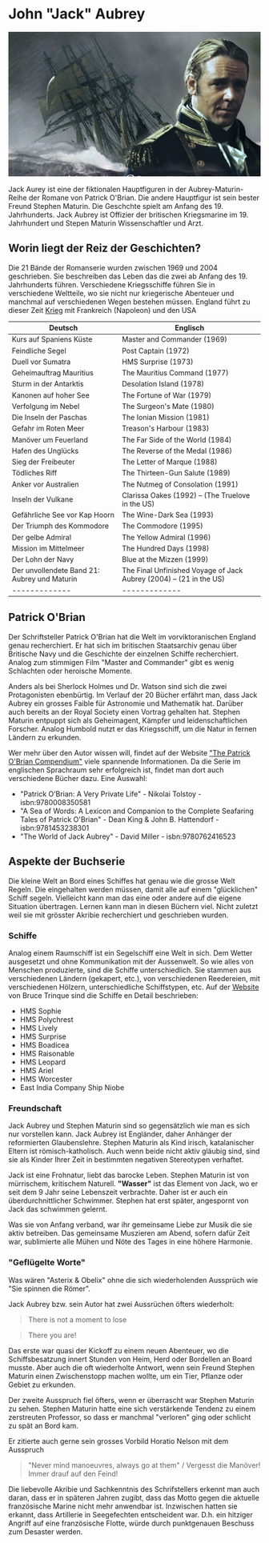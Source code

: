 # John "Jack" Aubrey  

![Filmplakat: Master and Commander](/image/ja1.jpeg)

Jack Aurey ist eine der fiktionalen Hauptfiguren in der Aubrey-Maturin-Reihe der Romane von Patrick O'Brian.  Die andere Hauptfigur ist sein bester Freund Stephen Maturin. Die Geschchte spielt am Anfang des 19. Jahrhunderts. Jack Aubrey ist Offizier der britischen Kriegsmarine im 19. Jahrhundert und Stepen Maturin Wissenschaftler und Arzt.

## Worin liegt der Reiz der Geschichten?  

Die 21 Bände der Romanserie wurden zwischen 1969 und 2004 geschrieben. Sie beschreiben das Leben das die zwei ab Anfang des 19. Jahrhunderts führen. Verschiedene Kriegsschiffe führen Sie in verschiedene Weltteile, wo sie nicht nur kriegerische Abenteuer und manchmal auf verschiedenen Wegen bestehen müssen. England führt zu dieser Zeit [Krieg](https://de.wikipedia.org/wiki/Geschichte_der_Royal_Navy#Die_Kriege_mit_Frankreich_und_den_USA_von_1756_bis_1815) mit Frankreich (Napoleon) und den USA

| 	Deutsch	| 	Englisch	| 
| 	-------------	| 	-------------	| 
| 	Kurs auf Spaniens Küste	| 	Master and Commander (1969)	| 
| 	Feindliche Segel	| 	Post Captain (1972)	| 
| 	Duell vor Sumatra	| 	HMS Surprise (1973)	| 
| 	Geheimauftrag Mauritius	| 	The Mauritius Command (1977)	| 
| 	Sturm in der Antarktis	| 	Desolation Island (1978)	| 
| 	Kanonen auf hoher See	| 	The Fortune of War (1979)	| 
| 	Verfolgung im Nebel	| 	The Surgeon's Mate (1980)	| 
| 	Die Inseln der Paschas	| 	The Ionian Mission (1981)	| 
| 	Gefahr im Roten Meer	| 	Treason's Harbour (1983)	| 
| 	Manöver um Feuerland	| 	The Far Side of the World (1984)	| 
| 	Hafen des Unglücks	| 	The Reverse of the Medal (1986)	| 
| 	Sieg der Freibeuter	| 	The Letter of Marque (1988)	| 
| 	Tödliches Riff	| 	The Thirteen-Gun Salute (1989)	| 
| 	Anker vor Australien	| 	The Nutmeg of Consolation (1991)	| 
| 	Inseln der Vulkane	| 	Clarissa Oakes (1992) – (The Truelove in the US)	| 
| 	Gefährliche See vor Kap Hoorn	| 	The Wine-Dark Sea (1993)	| 
| 	Der Triumph des Kommodore	| 	The Commodore (1995)	| 
| 	Der gelbe Admiral	| 	The Yellow Admiral (1996)	| 
| 	Mission im Mittelmeer	| 	The Hundred Days (1998)	| 
| 	Der Lohn der Navy	| 	Blue at the Mizzen (1999)	| 
| 	Der unvollendete Band 21: Aubrey und Maturin	| 	The Final Unfinished Voyage of Jack Aubrey (2004) – (21 in the US)	| 
| 	-------------	| 	-------------	| 


## Patrick O'Brian  

Der Schriftsteller Patrick O'Brian hat die Welt im vorviktoranischen England genau recherchiert. Er hat sich im britischen Staatsarchiv genau über Britische Navy und die Geschichte der einzelnen Schiffe recherchiert. Analog zum stimmigen Film "Master and Commander" gibt es wenig Schlachten oder heroische Momente.  

Anders als bei Sherlock Holmes und Dr. Watson sind sich die zwei Protagonisten ebenbürtig. Im Verlauf der 20 Bücher erfährt man, dass Jack Aubrey ein grosses Faible für Astronomie und Mathematik hat. Darüber auch bereits an der Royal Society einen Vortrag gehalten hat. Stephen Maturin entpuppt sich als Geheimagent, Kämpfer und leidenschaftlichen Forscher. Analog Humbold nutzt er das Kriegsschiff, um die Natur in fernen Ländern zu erkunden.  

Wer mehr über den Autor wissen will, findet auf der Website ["The Patrick O'Brian Compendium"](https://www.patrickobrian.com/) viele spannende Informationen. Da die Serie im englischen Sprachraum sehr erfolgreich ist, findet man dort auch verschiedene Bücher dazu. Eine Auswahl:    

+ "Patrick O’Brian: A Very Private Life" - Nikolai Tolstoy - isbn:9780008350581  
+ "A Sea of Words: A Lexicon and Companion to the Complete Seafaring Tales of Patrick O'Brian" - Dean King & John B. Hattendorf - isbn:9781453238301  
+ "The World of Jack Aubrey" - David Miller - isbn:9780762416523  

## Aspekte der Buchserie  

Die kleine Welt an Bord eines Schiffes hat genau wie die grosse Welt Regeln. Die eingehalten werden müssen, damit alle auf einem "glücklichen" Schiff segeln. Vielleicht kann man das eine oder andere auf die eigene Situation übertragen. Lernen kann man in diesen Büchern viel. Nicht zuletzt weil sie mit grösster Akribie recherchiert und geschrieben wurden.  

### Schiffe  

Analog einem Raumschiff ist ein Segelschiff eine Welt in sich. Dem Wetter ausgesetzt und ohne Kommunikation mit der Aussenwelt. So wie alles von Menschen produzierte, sind die Schiffe unterschiedlich. Sie stammen aus verschiedenen Ländern (gekapert, etc.), von verschiedenen Reedereien, mit verschiedenen Hölzern, unterschiedliche Schiffstypen, etc. Auf der [Website](https://www.ctbasses.com/misc/BruceTrinque/) von Bruce Trinque sind die Schiffe en Detail beschrieben:  

- HMS Sophie  
- HMS Polychrest  
- HMS Lively  
- HMS Surprise  
- HMS Boadicea  
- HMS Raisonable  
- HMS Leopard  
- HMS Ariel  
- HMS Worcester  
- East India Company Ship Niobe  

### Freundschaft  

Jack Aubrey und Stephen Maturin sind so gegensätzlich wie man es sich nur vorstellen kann. Jack Aubrey ist Engländer, daher Anhänger der reformierten Glaubenslehre. Stephen Maturin als Kind irisch, katalanischer Eltern ist römisch-katholisch. Auch wenn beide nicht aktiv gläubig sind, sind sie als Kinder Ihrer Zeit in bestimmten negativen Stereotypen verhaftet.  

Jack ist eine Frohnatur, liebt das barocke Leben. Stephen Maturin ist von mürrischem, kritischem Naturell. **"Wasser"** ist das Element von Jack, wo er seit dem 9 Jahr seine Lebenszeit verbrachte. Daher ist er auch ein überdurchnittlicher Schwimmer. Stephen hat erst später, angespornt von Jack das schwimmen gelernt.

Was sie von Anfang verband, war ihr gemeinsame Liebe zur Musik die sie aktiv betreiben. Das gemeinsame Muszieren am Abend, sofern dafür Zeit war, sublimierte alle Mühen und Nöte des Tages in eine höhere Harmonie.  

### "Geflügelte Worte"  

Was wären "Asterix & Obelix" ohne die sich wiederholenden Aussprüch wie "Sie spinnen die Römer".  

Jack Aubrey bzw. sein Autor hat zwei Aussrüchen öfters wiederholt:  

>There is not a moment to lose 
 
>There you are!  

Das erste war quasi der Kickoff zu einem neuen Abenteuer, wo die Schiffsbesatzung innert Stunden von Heim, Herd oder Bordellen an Board musste. Aber auch die oft wiederholte Antwort, wenn sein Freund Stephen Maturin einen Zwischenstopp machen wollte, um ein Tier, Pflanze oder Gebiet zu erkunden.  

Der zweite Ausspruch fiel öfters, wenn er überrascht war Stephen Maturin zu sehen. Stephen Maturin hatte eine sich verstärkende Tendenz zu einem zerstreuten Professor, so dass er manchmal "verloren" ging oder schlicht zu spät an Bord kam.  

Er zitierte auch gerne sein grosses Vorbild Horatio Nelson mit dem Ausspruch

 >"Never mind manoeuvres, always go at them" / Vergesst die Manöver! Immer drauf auf den Feind!  

Die liebevolle Akribie und Sachkenntnis des Schrifstellers erkennt man auch daran, dass er in späteren Jahren zugibt, dass das Motto gegen die aktuelle französische Marine nicht mehr anwendbar ist. Inzwischen hatten sie erkannt, dass Artillerie in Seegefechten entscheident war. D.h. ein hitziger Angriff auf eine französische Flotte, würde durch punktgenauen Beschuss zum Desaster werden.  





